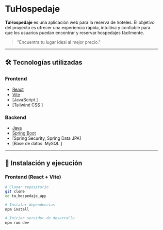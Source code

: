# TuHospedaje

**TuHospedaje** es una aplicación web para la reserva de hoteles. El objetivo del proyecto es ofrecer una experiencia rápida, intuitiva y confiable para que los usuarios puedan encontrar y reservar hospedajes fácilmente.

> "Encuentra tu lugar ideal al mejor precio."

---

## 🛠️ Tecnologías utilizadas

### Frontend

- [React](https://reactjs.org/)
- [Vite](https://vitejs.dev/)
- [JavaScript ]
- [Tailwind CSS ]

### Backend

- [Java ](https://www.oracle.com/java/technologies/javase-downloads.html)
- [Spring Boot](https://spring.io/projects/spring-boot)
- [Spring Security, Spring Data JPA]
- [Base de datos: MySQL ]

---

## 🚀 Instalación y ejecución

### Frontend (React + Vite)

```bash
# Clonar repositorio
git clone
cd tu_hospedaje_app

# Instalar dependencias
npm install

# Iniciar servidor de desarrollo
npm run dev
```

